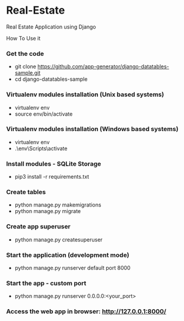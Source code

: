 # Real-Estate
Real Estate Application using Django

How To Use it 
### Get the code
* git clone https://github.com/app-generator/django-datatables-sample.git
* cd django-datatables-sample
  
### Virtualenv modules installation (Unix based systems)
* virtualenv env
* source env/bin/activate

### Virtualenv modules installation (Windows based systems)
* virtualenv env
* .\env\Scripts\activate

### Install modules - SQLite Storage
* pip3 install -r requirements.txt

### Create tables
* python manage.py makemigrations
* python manage.py migrate

### Create app superuser
* python manage.py createsuperuser

### Start the application (development mode)
* python manage.py runserver  default port 8000

### Start the app - custom port
* python manage.py runserver 0.0.0.0:<your_port>

### Access the web app in browser: http://127.0.0.1:8000/ 
